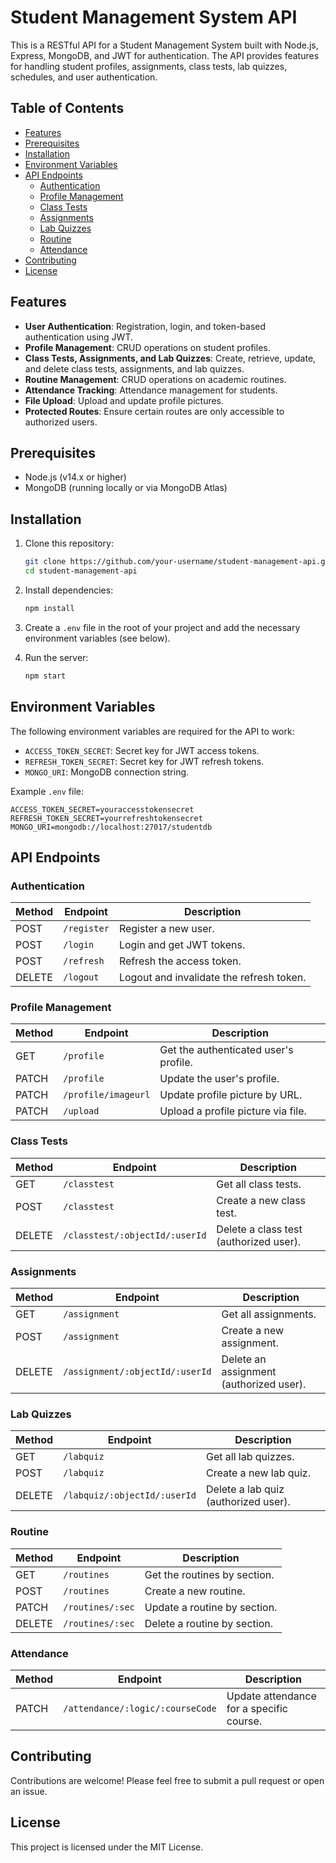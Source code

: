 # Student Management System API

This is a RESTful API for a Student Management System built with Node.js, Express, MongoDB, and JWT for authentication. The API provides features for handling student profiles, assignments, class tests, lab quizzes, schedules, and user authentication.

## Table of Contents

- [Features](#features)
- [Prerequisites](#prerequisites)
- [Installation](#installation)
- [Environment Variables](#environment-variables)
- [API Endpoints](#api-endpoints)
  - [Authentication](#authentication)
  - [Profile Management](#profile-management)
  - [Class Tests](#class-tests)
  - [Assignments](#assignments)
  - [Lab Quizzes](#lab-quizzes)
  - [Routine](#routine)
  - [Attendance](#attendance)
- [Contributing](#contributing)
- [License](#license)

## Features

- **User Authentication**: Registration, login, and token-based authentication using JWT.
- **Profile Management**: CRUD operations on student profiles.
- **Class Tests, Assignments, and Lab Quizzes**: Create, retrieve, update, and delete class tests, assignments, and lab quizzes.
- **Routine Management**: CRUD operations on academic routines.
- **Attendance Tracking**: Attendance management for students.
- **File Upload**: Upload and update profile pictures.
- **Protected Routes**: Ensure certain routes are only accessible to authorized users.

## Prerequisites

- Node.js (v14.x or higher)
- MongoDB (running locally or via MongoDB Atlas)

## Installation

1. Clone this repository:
   ```bash
   git clone https://github.com/your-username/student-management-api.git
   cd student-management-api
   ```

2. Install dependencies:
   ```bash
   npm install
   ```

3. Create a `.env` file in the root of your project and add the necessary environment variables (see below).

4. Run the server:
   ```bash
   npm start
   ```

## Environment Variables

The following environment variables are required for the API to work:

- `ACCESS_TOKEN_SECRET`: Secret key for JWT access tokens.
- `REFRESH_TOKEN_SECRET`: Secret key for JWT refresh tokens.
- `MONGO_URI`: MongoDB connection string.

Example `.env` file:

```
ACCESS_TOKEN_SECRET=youraccesstokensecret
REFRESH_TOKEN_SECRET=yourrefreshtokensecret
MONGO_URI=mongodb://localhost:27017/studentdb
```

## API Endpoints

### Authentication

| Method | Endpoint       | Description              |
|--------|----------------|--------------------------|
| POST   | `/register`     | Register a new user.     |
| POST   | `/login`        | Login and get JWT tokens.|
| POST   | `/refresh`      | Refresh the access token.|
| DELETE | `/logout`       | Logout and invalidate the refresh token.|

### Profile Management

| Method | Endpoint              | Description                            |
|--------|-----------------------|----------------------------------------|
| GET    | `/profile`             | Get the authenticated user's profile. |
| PATCH  | `/profile`             | Update the user's profile.            |
| PATCH  | `/profile/imageurl`    | Update profile picture by URL.        |
| PATCH  | `/upload`              | Upload a profile picture via file.    |

### Class Tests

| Method | Endpoint                           | Description                               |
|--------|------------------------------------|-------------------------------------------|
| GET    | `/classtest`                       | Get all class tests.                      |
| POST   | `/classtest`                       | Create a new class test.                  |
| DELETE | `/classtest/:objectId/:userId`     | Delete a class test (authorized user).    |

### Assignments

| Method | Endpoint                           | Description                               |
|--------|------------------------------------|-------------------------------------------|
| GET    | `/assignment`                      | Get all assignments.                      |
| POST   | `/assignment`                      | Create a new assignment.                  |
| DELETE | `/assignment/:objectId/:userId`    | Delete an assignment (authorized user).   |

### Lab Quizzes

| Method | Endpoint                           | Description                               |
|--------|------------------------------------|-------------------------------------------|
| GET    | `/labquiz`                         | Get all lab quizzes.                      |
| POST   | `/labquiz`                         | Create a new lab quiz.                    |
| DELETE | `/labquiz/:objectId/:userId`       | Delete a lab quiz (authorized user).      |

### Routine

| Method | Endpoint                  | Description                    |
|--------|---------------------------|--------------------------------|
| GET    | `/routines`                | Get the routines by section.   |
| POST   | `/routines`                | Create a new routine.          |
| PATCH  | `/routines/:sec`           | Update a routine by section.   |
| DELETE | `/routines/:sec`           | Delete a routine by section.   |

### Attendance

| Method | Endpoint                             | Description                                  |
|--------|--------------------------------------|----------------------------------------------|
| PATCH  | `/attendance/:logic/:courseCode`      | Update attendance for a specific course.     |

## Contributing

Contributions are welcome! Please feel free to submit a pull request or open an issue.

## License

This project is licensed under the MIT License.

